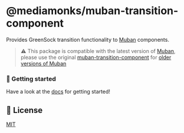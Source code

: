 # @mediamonks/muban-transition-component
Provides GreenSock transition functionality to [Muban](https://github.com/mubanjs/muban) components.

> ⚠️ This package is compatible with the latest version of [Muban](https://github.com/mubanjs/muban), please use 
> the original [muban-transition-component](https://github.com/riccoarntz/muban-transition-component) for [older versions of Muban](https://github.com/mediamonks/muban)  

### 🚀 Getting started
Have a look at the [docs](https://mediamonks.github.io/transition-component/) for getting started!

## 📝 License
[MIT](../LICENSE)